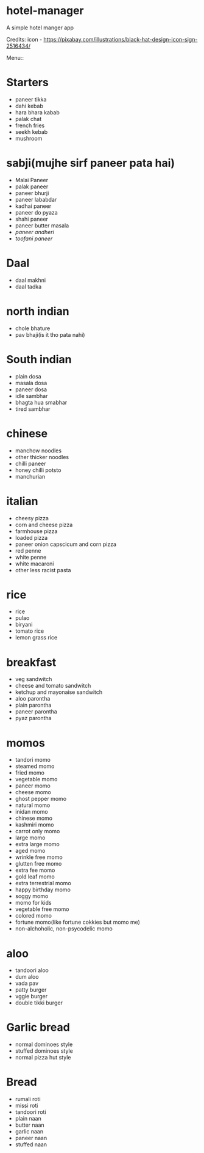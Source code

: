 # hotel-manager
A simple hotel manger app

Credits:
icon - https://pixabay.com/illustrations/black-hat-design-icon-sign-2516434/


Menu::
# Starters
- paneer tikka
- dahi kebab
- hara bhara kabab
- palak chat
- french fries
- seekh kebab
- mushroom

# sabji(mujhe sirf paneer pata hai)
- Malai Paneer
- palak paneer
- paneer bhurji
- paneer lababdar
- kadhai paneer
- paneer do pyaza
- shahi paneer
- paneer butter masala
- <em>paneer andheri
- toofani paneer</em>

# Daal
- daal makhni
- daal tadka

# north indian
- chole bhature
- pav bhaji(is it tho pata nahi)

# South indian
- plain dosa
- masala dosa
- paneer dosa
- idle sambhar
- bhagta hua smabhar
- tired sambhar

# chinese
- manchow noodles
- other thicker noodles
- chilli paneer
- honey chilli potsto
- manchurian

# italian
- cheesy pizza
- corn and cheese pizza
- farmhouse pizza
- loaded pizza
- paneer onion capscicum and corn pizza
- red penne
- white penne
- white macaroni
- other less racist pasta

# rice
- rice
- pulao
- biryani
- tomato rice
- lemon grass rice

# breakfast
- veg sandwitch
- cheese and tomato sandwitch
- ketchup and mayonaise sandwitch
- aloo parontha
- plain parontha
- paneer parontha
- pyaz parontha

# momos
- tandori momo
- steamed momo
- fried momo
- vegetable momo
- paneer momo
- cheese momo
- ghost pepper momo
- natural momo
- inidan momo
- chinese momo
- kashmiri momo
- carrot only momo
- large momo
- extra large momo
- aged momo
- wrinkle free momo
- glutten free momo
- extra fee momo
- gold leaf momo
- extra terrestrial momo
- happy birthday momo
- soggy momo
- momo for kids
- vegetable free momo
- colored momo
- fortune momo(like fortune cokkies but momo me)
- non-alchoholic, non-psycodelic momo

# aloo
- tandoori aloo
- dum aloo
- vada pav
- patty burger
- vggie burger
- double tikki burger

# Garlic bread
- normal dominoes style
- stuffed dominoes style
- normal pizza hut style

 # Bread
 - rumali roti
 - missi roti
 - tandoori roti
 - plain naan
 - butter naan
 - garlic naan
 - paneer naan
 - stuffed naan
